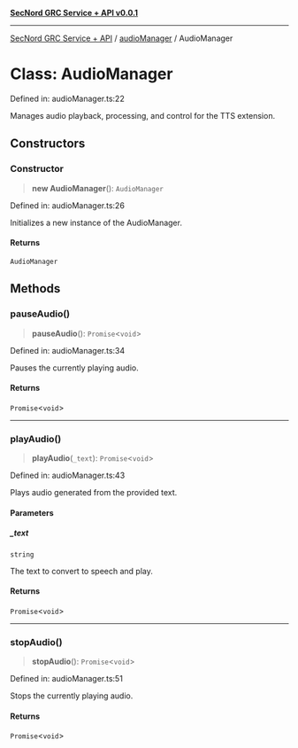 [**SecNord GRC Service + API v0.0.1**](../../README.md)

***

[SecNord GRC Service + API](../../README.md) / [audioManager](../README.md) / AudioManager

# Class: AudioManager

Defined in: audioManager.ts:22

Manages audio playback, processing, and control for the TTS extension.

## Constructors

### Constructor

> **new AudioManager**(): `AudioManager`

Defined in: audioManager.ts:26

Initializes a new instance of the AudioManager.

#### Returns

`AudioManager`

## Methods

### pauseAudio()

> **pauseAudio**(): `Promise`\<`void`\>

Defined in: audioManager.ts:34

Pauses the currently playing audio.

#### Returns

`Promise`\<`void`\>

***

### playAudio()

> **playAudio**(`_text`): `Promise`\<`void`\>

Defined in: audioManager.ts:43

Plays audio generated from the provided text.

#### Parameters

##### \_text

`string`

The text to convert to speech and play.

#### Returns

`Promise`\<`void`\>

***

### stopAudio()

> **stopAudio**(): `Promise`\<`void`\>

Defined in: audioManager.ts:51

Stops the currently playing audio.

#### Returns

`Promise`\<`void`\>
